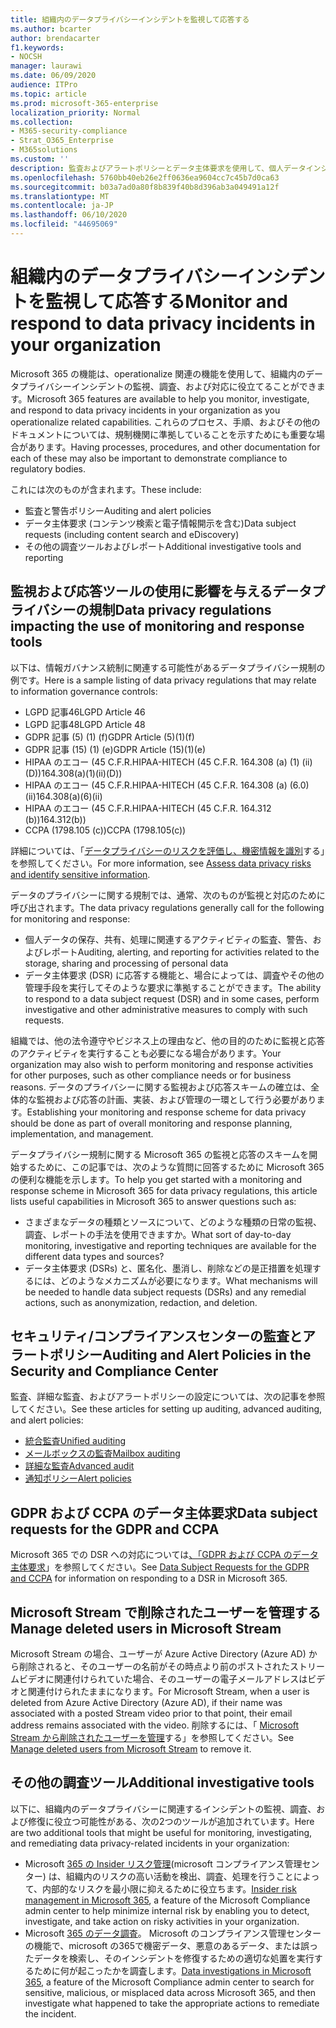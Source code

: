 ```yaml
---
title: 組織内のデータプライバシーインシデントを監視して応答する
ms.author: bcarter
author: brendacarter
f1.keywords:
- NOCSH
manager: laurawi
ms.date: 06/09/2020
audience: ITPro
ms.topic: article
ms.prod: microsoft-365-enterprise
localization_priority: Normal
ms.collection:
- M365-security-compliance
- Strat_O365_Enterprise
- M365solutions
ms.custom: ''
description: 監査およびアラートポリシーとデータ主体要求を使用して、個人データインシデントを監視して応答します。
ms.openlocfilehash: 5760bb40eb26e2ff0636ea9604cc7c45b7d0ca63
ms.sourcegitcommit: b03a7ad0a80f8b839f40b8d396ab3a049491a12f
ms.translationtype: MT
ms.contentlocale: ja-JP
ms.lasthandoff: 06/10/2020
ms.locfileid: "44695069"
---
```

# <a name="monitor-and-respond-to-data-privacy-incidents-in-your-organization"></a><span data-ttu-id="ef361-103">組織内のデータプライバシーインシデントを監視して応答する</span><span class="sxs-lookup"><span data-stu-id="ef361-103">Monitor and respond to data privacy incidents in your organization</span></span>

<span data-ttu-id="ef361-104">Microsoft 365 の機能は、operationalize 関連の機能を使用して、組織内のデータプライバシーインシデントの監視、調査、および対応に役立てることができます。</span><span class="sxs-lookup"><span data-stu-id="ef361-104">Microsoft 365 features are available to help you monitor, investigate, and respond to data privacy incidents in your organization as you operationalize related capabilities.</span></span> <span data-ttu-id="ef361-105">これらのプロセス、手順、およびその他のドキュメントについては、規制機関に準拠していることを示すためにも重要な場合があります。</span><span class="sxs-lookup"><span data-stu-id="ef361-105">Having processes, procedures, and other documentation for each of these may also be important to demonstrate compliance to regulatory bodies.</span></span>

<span data-ttu-id="ef361-106">これには次のものが含まれます。</span><span class="sxs-lookup"><span data-stu-id="ef361-106">These include:</span></span> 

- <span data-ttu-id="ef361-107">監査と警告ポリシー</span><span class="sxs-lookup"><span data-stu-id="ef361-107">Auditing and alert policies</span></span>
- <span data-ttu-id="ef361-108">データ主体要求 (コンテンツ検索と電子情報開示を含む)</span><span class="sxs-lookup"><span data-stu-id="ef361-108">Data subject requests (including content search and eDiscovery)</span></span>
- <span data-ttu-id="ef361-109">その他の調査ツールおよびレポート</span><span class="sxs-lookup"><span data-stu-id="ef361-109">Additional investigative tools and reporting</span></span>

## <a name="data-privacy-regulations-impacting-the-use-of-monitoring-and-response-tools"></a><span data-ttu-id="ef361-110">監視および応答ツールの使用に影響を与えるデータプライバシーの規制</span><span class="sxs-lookup"><span data-stu-id="ef361-110">Data privacy regulations impacting the use of monitoring and response tools</span></span>

<span data-ttu-id="ef361-111">以下は、情報ガバナンス統制に関連する可能性があるデータプライバシー規制の例です。</span><span class="sxs-lookup"><span data-stu-id="ef361-111">Here is a sample listing of data privacy regulations that may relate to information governance controls:</span></span>

- <span data-ttu-id="ef361-112">LGPD 記事46</span><span class="sxs-lookup"><span data-stu-id="ef361-112">LGPD Article 46</span></span>
- <span data-ttu-id="ef361-113">LGPD 記事48</span><span class="sxs-lookup"><span data-stu-id="ef361-113">LGPD Article 48</span></span>
- <span data-ttu-id="ef361-114">GDPR 記事 (5) (1) (f)</span><span class="sxs-lookup"><span data-stu-id="ef361-114">GDPR Article (5)(1)(f)</span></span>
- <span data-ttu-id="ef361-115">GDPR 記事 (15) (1) (e)</span><span class="sxs-lookup"><span data-stu-id="ef361-115">GDPR Article (15)(1)(e)</span></span>
- <span data-ttu-id="ef361-116">HIPAA のエコー (45 C.F.R.</span><span class="sxs-lookup"><span data-stu-id="ef361-116">HIPAA-HITECH (45 C.F.R.</span></span> <span data-ttu-id="ef361-117">164.308 (a) (1) (ii) (D))</span><span class="sxs-lookup"><span data-stu-id="ef361-117">164.308(a)(1)(ii)(D))</span></span>
- <span data-ttu-id="ef361-118">HIPAA のエコー (45 C.F.R.</span><span class="sxs-lookup"><span data-stu-id="ef361-118">HIPAA-HITECH (45 C.F.R.</span></span> <span data-ttu-id="ef361-119">164.308 (a) (6.0) (ii)</span><span class="sxs-lookup"><span data-stu-id="ef361-119">164.308(a)(6)(ii)</span></span>
- <span data-ttu-id="ef361-120">HIPAA のエコー (45 C.F.R.</span><span class="sxs-lookup"><span data-stu-id="ef361-120">HIPAA-HITECH (45 C.F.R.</span></span> <span data-ttu-id="ef361-121">164.312 (b))</span><span class="sxs-lookup"><span data-stu-id="ef361-121">164.312(b))</span></span>
- <span data-ttu-id="ef361-122">CCPA (1798.105 (c))</span><span class="sxs-lookup"><span data-stu-id="ef361-122">CCPA (1798.105(c))</span></span>

<span data-ttu-id="ef361-123">詳細については、「[データプライバシーのリスクを評価し、機密情報を識別](information-protection-deploy-assess.md)する」を参照してください。</span><span class="sxs-lookup"><span data-stu-id="ef361-123">For more information, see [Assess data privacy risks and identify sensitive information](information-protection-deploy-assess.md).</span></span>

<span data-ttu-id="ef361-124">データのプライバシーに関する規制では、通常、次のものが監視と対応のために呼び出されます。</span><span class="sxs-lookup"><span data-stu-id="ef361-124">The data privacy regulations generally call for the following for monitoring and response:</span></span>

- <span data-ttu-id="ef361-125">個人データの保存、共有、処理に関連するアクティビティの監査、警告、およびレポート</span><span class="sxs-lookup"><span data-stu-id="ef361-125">Auditing, alerting, and reporting for activities related to the storage, sharing and processing of personal data</span></span>
- <span data-ttu-id="ef361-126">データ主体要求 (DSR) に応答する機能と、場合によっては、調査やその他の管理手段を実行してそのような要求に準拠することができます。</span><span class="sxs-lookup"><span data-stu-id="ef361-126">The ability to respond to a data subject request (DSR) and in some cases, perform investigative and other administrative measures to comply with such requests.</span></span>

<span data-ttu-id="ef361-127">組織では、他の法令遵守やビジネス上の理由など、他の目的のために監視と応答のアクティビティを実行することも必要になる場合があります。</span><span class="sxs-lookup"><span data-stu-id="ef361-127">Your organization may also wish to perform monitoring and response activities for other purposes, such as other compliance needs or for business reasons.</span></span> <span data-ttu-id="ef361-128">データのプライバシーに関する監視および応答スキームの確立は、全体的な監視および応答の計画、実装、および管理の一環として行う必要があります。</span><span class="sxs-lookup"><span data-stu-id="ef361-128">Establishing your monitoring and response scheme for data privacy should be done as part of overall monitoring and response planning, implementation, and management.</span></span>

<span data-ttu-id="ef361-129">データプライバシー規制に関する Microsoft 365 の監視と応答のスキームを開始するために、この記事では、次のような質問に回答するために Microsoft 365 の便利な機能を示します。</span><span class="sxs-lookup"><span data-stu-id="ef361-129">To help you get started with a monitoring and response scheme in Microsoft 365 for data privacy regulations, this article lists useful capabilities in Microsoft 365 to answer questions such as:</span></span> 

- <span data-ttu-id="ef361-130">さまざまなデータの種類とソースについて、どのような種類の日常の監視、調査、レポートの手法を使用できますか。</span><span class="sxs-lookup"><span data-stu-id="ef361-130">What sort of day-to-day monitoring, investigative and reporting techniques are available for the different data types and sources?</span></span>
- <span data-ttu-id="ef361-131">データ主体要求 (DSRs) と、匿名化、墨消し、削除などの是正措置を処理するには、どのようなメカニズムが必要になります。</span><span class="sxs-lookup"><span data-stu-id="ef361-131">What mechanisms will be needed to handle data subject requests (DSRs) and any remedial actions, such as anonymization, redaction, and deletion.</span></span>

## <a name="auditing-and-alert-policies-in-the-security-and-compliance-center"></a><span data-ttu-id="ef361-132">セキュリティ/コンプライアンスセンターの監査とアラートポリシー</span><span class="sxs-lookup"><span data-stu-id="ef361-132">Auditing and Alert Policies in the Security and Compliance Center</span></span>

<span data-ttu-id="ef361-133">監査、詳細な監査、およびアラートポリシーの設定については、次の記事を参照してください。</span><span class="sxs-lookup"><span data-stu-id="ef361-133">See these articles for setting up auditing, advanced auditing, and alert policies:</span></span>

- [<span data-ttu-id="ef361-134">統合監査</span><span class="sxs-lookup"><span data-stu-id="ef361-134">Unified auditing</span></span>](../compliance/search-the-audit-log-in-security-and-compliance.md)
- [<span data-ttu-id="ef361-135">メールボックスの監査</span><span class="sxs-lookup"><span data-stu-id="ef361-135">Mailbox auditing</span></span>](../compliance/enable-mailbox-auditing.md)
- [<span data-ttu-id="ef361-136">詳細な監査</span><span class="sxs-lookup"><span data-stu-id="ef361-136">Advanced audit</span></span>](../compliance/advanced-audit.md)
- [<span data-ttu-id="ef361-137">通知ポリシー</span><span class="sxs-lookup"><span data-stu-id="ef361-137">Alert policies</span></span>](../compliance/alert-policies.md)

## <a name="data-subject-requests-for-the-gdpr-and-ccpa"></a><span data-ttu-id="ef361-138">GDPR および CCPA のデータ主体要求</span><span class="sxs-lookup"><span data-stu-id="ef361-138">Data subject requests for the GDPR and CCPA</span></span>

<span data-ttu-id="ef361-139">Microsoft 365 での DSR への対応については[、「GDPR および CCPA のデータ主体要求](../compliance/gdpr-dsr-office365.md)」を参照してください。</span><span class="sxs-lookup"><span data-stu-id="ef361-139">See [Data Subject Requests for the GDPR and CCPA](../compliance/gdpr-dsr-office365.md) for information on responding to a DSR in Microsoft 365.</span></span>

## <a name="manage-deleted-users-in-microsoft-stream"></a><span data-ttu-id="ef361-140">Microsoft Stream で削除されたユーザーを管理する</span><span class="sxs-lookup"><span data-stu-id="ef361-140">Manage deleted users in Microsoft Stream</span></span>

<span data-ttu-id="ef361-141">Microsoft Stream の場合、ユーザーが Azure Active Directory (Azure AD) から削除されると、そのユーザーの名前がその時点より前のポストされたストリームビデオに関連付けられていた場合、そのユーザーの電子メールアドレスはビデオと関連付けられたままになります。</span><span class="sxs-lookup"><span data-stu-id="ef361-141">For Microsoft Stream, when a user is deleted from Azure Active Directory (Azure AD), if their name was associated with a posted Stream video prior to that point, their email address remains associated with the video.</span></span> <span data-ttu-id="ef361-142">削除するには、「 [Microsoft Stream から削除されたユーザーを管理](https://docs.microsoft.com/stream/managing-deleted-users)する」を参照してください。</span><span class="sxs-lookup"><span data-stu-id="ef361-142">See [Manage deleted users from Microsoft Stream](https://docs.microsoft.com/stream/managing-deleted-users) to remove it.</span></span>

## <a name="additional-investigative-tools"></a><span data-ttu-id="ef361-143">その他の調査ツール</span><span class="sxs-lookup"><span data-stu-id="ef361-143">Additional investigative tools</span></span>

<span data-ttu-id="ef361-144">以下に、組織内のデータプライバシーに関連するインシデントの監視、調査、および修復に役立つ可能性がある、次の2つのツールが追加されています。</span><span class="sxs-lookup"><span data-stu-id="ef361-144">Here are two additional tools that might be useful for monitoring, investigating, and remediating data privacy-related incidents in your organization:</span></span>

- <span data-ttu-id="ef361-145">Microsoft [365 の Insider リスク管理](../compliance/insider-risk-management.md)(microsoft コンプライアンス管理センター) は、組織内のリスクの高い活動を検出、調査、処理を行うことによって、内部的なリスクを最小限に抑えるために役立ちます。</span><span class="sxs-lookup"><span data-stu-id="ef361-145">[Insider risk management in Microsoft 365](../compliance/insider-risk-management.md), a feature of the Microsoft Compliance admin center to help minimize internal risk by enabling you to detect, investigate, and take action on risky activities in your organization.</span></span>
- <span data-ttu-id="ef361-146">Microsoft [365 のデータ調査](../compliance/overview-data-investigations.md)。 Microsoft のコンプライアンス管理センターの機能で、microsoft の365で機密データ、悪意のあるデータ、または誤ったデータを検索し、そのインシデントを修復するための適切な処置を実行するために何が起こったかを調査します。</span><span class="sxs-lookup"><span data-stu-id="ef361-146">[Data investigations in Microsoft 365](../compliance/overview-data-investigations.md), a feature of the Microsoft Compliance admin center to search for sensitive, malicious, or misplaced data across Microsoft 365, and then investigate what happened to take the appropriate actions to remediate the incident.</span></span>
